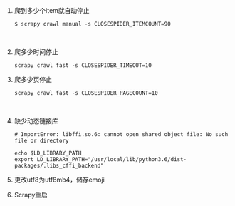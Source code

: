 1. 爬到多少个item就自动停止

   ```shell
   $ scrapy crawl manual -s CLOSESPIDER_ITEMCOUNT=90
   ```

   ​


2. 爬多少时间停止

   ```shell
   scrapy crawl fast -s CLOSESPIDER_TIMEOUT=10
   ```


3. 爬多少页停止

   ```shell
   scrapy crawl fast -s CLOSESPIDER_PAGECOUNT=10
   ```

   ​

4. 缺少动态链接库

    ```shell
    # ImportError: libffi.so.6: cannot open shared object file: No such file or directory 

    echo $LD_LIBRARY_PATH
    export LD_LIBRARY_PATH="/usr/local/lib/python3.6/dist-packages/.libs_cffi_backend"
    ```





5. 更改utf8为utf8mb4，储存emoji
6. Scrapy重启 


